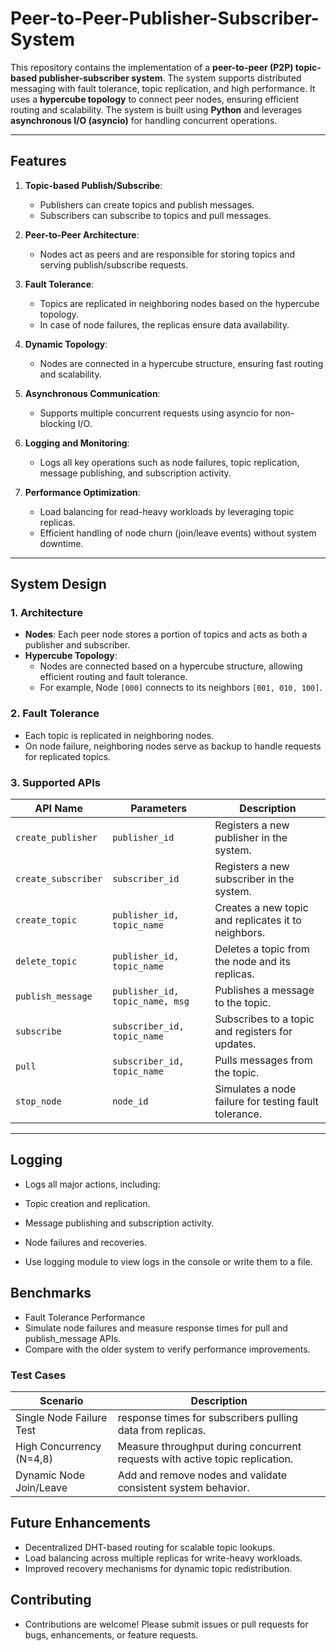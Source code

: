 ﻿# Peer-to-Peer-Publisher-Subscriber-System

This repository contains the implementation of a **peer-to-peer (P2P) topic-based publisher-subscriber system**. The system supports distributed messaging with fault tolerance, topic replication, and high performance. It uses a **hypercube topology** to connect peer nodes, ensuring efficient routing and scalability. The system is built using **Python** and leverages **asynchronous I/O (asyncio)** for handling concurrent operations.

---

## **Features**
1. **Topic-based Publish/Subscribe**:
   - Publishers can create topics and publish messages.
   - Subscribers can subscribe to topics and pull messages.

2. **Peer-to-Peer Architecture**:
   - Nodes act as peers and are responsible for storing topics and serving publish/subscribe requests.

3. **Fault Tolerance**:
   - Topics are replicated in neighboring nodes based on the hypercube topology.
   - In case of node failures, the replicas ensure data availability.

4. **Dynamic Topology**:
   - Nodes are connected in a hypercube structure, ensuring fast routing and scalability.

5. **Asynchronous Communication**:
   - Supports multiple concurrent requests using asyncio for non-blocking I/O.

6. **Logging and Monitoring**:
   - Logs all key operations such as node failures, topic replication, message publishing, and subscription activity.

7. **Performance Optimization**:
   - Load balancing for read-heavy workloads by leveraging topic replicas.
   - Efficient handling of node churn (join/leave events) without system downtime.

---

## **System Design**
### **1. Architecture**
- **Nodes**: Each peer node stores a portion of topics and acts as both a publisher and subscriber.
- **Hypercube Topology**:
  - Nodes are connected based on a hypercube structure, allowing efficient routing and fault tolerance.
  - For example, Node `[000]` connects to its neighbors `[001, 010, 100]`.

### **2. Fault Tolerance**
- Each topic is replicated in neighboring nodes.
- On node failure, neighboring nodes serve as backup to handle requests for replicated topics.

### **3. Supported APIs**
| API Name               | Parameters                      | Description                                                                 |
|------------------------|----------------------------------|-----------------------------------------------------------------------------|
| `create_publisher`     | `publisher_id`                  | Registers a new publisher in the system.                                   |
| `create_subscriber`    | `subscriber_id`                 | Registers a new subscriber in the system.                                  |
| `create_topic`         | `publisher_id, topic_name`      | Creates a new topic and replicates it to neighbors.                        |
| `delete_topic`         | `publisher_id, topic_name`      | Deletes a topic from the node and its replicas.                            |
| `publish_message`      | `publisher_id, topic_name, msg` | Publishes a message to the topic.                                          |
| `subscribe`            | `subscriber_id, topic_name`     | Subscribes to a topic and registers for updates.                           |
| `pull`                 | `subscriber_id, topic_name`     | Pulls messages from the topic.                                             |
| `stop_node`            | `node_id`                       | Simulates a node failure for testing fault tolerance.                      |

---

## Logging
- Logs all major actions, including:

- Topic creation and replication.
- Message publishing and subscription activity.
- Node failures and recoveries.
- Use logging module to view logs in the console or write them to a file.

## Benchmarks
- Fault Tolerance Performance
- Simulate node failures and measure response times for pull and publish_message APIs.
- Compare with the older system to verify performance improvements.

### Test Cases
| Scenario	                  | Description                                                                   |   
|-----------------------------|-------------------------------------------------------------------------------|
| Single Node Failure	Test    | response times for subscribers pulling data from replicas.                    |
| High Concurrency (N=4,8)	  | Measure throughput during concurrent requests with active topic replication.  |
| Dynamic Node Join/Leave	    | Add and remove nodes and validate consistent system behavior.                 |

## Future Enhancements
- Decentralized DHT-based routing for scalable topic lookups.
- Load balancing across multiple replicas for write-heavy workloads.
- Improved recovery mechanisms for dynamic topic redistribution.

## Contributing
- Contributions are welcome! Please submit issues or pull requests for bugs, enhancements, or feature requests.
